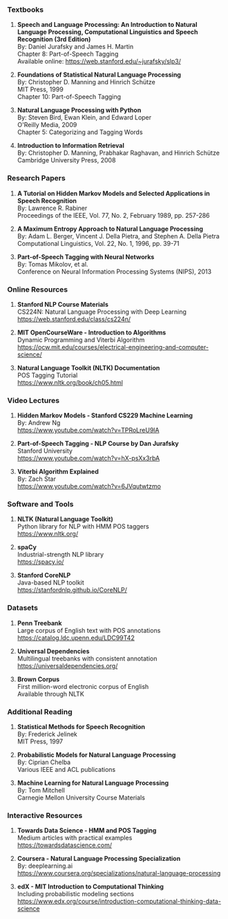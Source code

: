 ### **Textbooks**

1. **Speech and Language Processing: An Introduction to Natural Language Processing, Computational Linguistics and Speech Recognition (3rd Edition)**  
   By: Daniel Jurafsky and James H. Martin  
   Chapter 8: Part-of-Speech Tagging  
   Available online: https://web.stanford.edu/~jurafsky/slp3/

2. **Foundations of Statistical Natural Language Processing**  
   By: Christopher D. Manning and Hinrich Schütze  
   MIT Press, 1999  
   Chapter 10: Part-of-Speech Tagging

3. **Natural Language Processing with Python**  
   By: Steven Bird, Ewan Klein, and Edward Loper  
   O'Reilly Media, 2009  
   Chapter 5: Categorizing and Tagging Words

4. **Introduction to Information Retrieval**  
   By: Christopher D. Manning, Prabhakar Raghavan, and Hinrich Schütze  
   Cambridge University Press, 2008

### **Research Papers**

1. **A Tutorial on Hidden Markov Models and Selected Applications in Speech Recognition**  
   By: Lawrence R. Rabiner  
   Proceedings of the IEEE, Vol. 77, No. 2, February 1989, pp. 257-286

2. **A Maximum Entropy Approach to Natural Language Processing**  
   By: Adam L. Berger, Vincent J. Della Pietra, and Stephen A. Della Pietra  
   Computational Linguistics, Vol. 22, No. 1, 1996, pp. 39-71

3. **Part-of-Speech Tagging with Neural Networks**  
   By: Tomas Mikolov, et al.  
   Conference on Neural Information Processing Systems (NIPS), 2013

### **Online Resources**

1. **Stanford NLP Course Materials**  
   CS224N: Natural Language Processing with Deep Learning  
   https://web.stanford.edu/class/cs224n/

2. **MIT OpenCourseWare - Introduction to Algorithms**  
   Dynamic Programming and Viterbi Algorithm  
   https://ocw.mit.edu/courses/electrical-engineering-and-computer-science/

3. **Natural Language Toolkit (NLTK) Documentation**  
   POS Tagging Tutorial  
   https://www.nltk.org/book/ch05.html

### **Video Lectures**

1. **Hidden Markov Models - Stanford CS229 Machine Learning**  
   By: Andrew Ng  
   https://www.youtube.com/watch?v=TPRoLreU9lA

2. **Part-of-Speech Tagging - NLP Course by Dan Jurafsky**  
   Stanford University  
   https://www.youtube.com/watch?v=hX-psXx3rbA

3. **Viterbi Algorithm Explained**  
   By: Zach Star  
   https://www.youtube.com/watch?v=6JVqutwtzmo

### **Software and Tools**

1. **NLTK (Natural Language Toolkit)**  
   Python library for NLP with HMM POS taggers  
   https://www.nltk.org/

2. **spaCy**  
   Industrial-strength NLP library  
   https://spacy.io/

3. **Stanford CoreNLP**  
   Java-based NLP toolkit  
   https://stanfordnlp.github.io/CoreNLP/

### **Datasets**

1. **Penn Treebank**  
   Large corpus of English text with POS annotations  
   https://catalog.ldc.upenn.edu/LDC99T42

2. **Universal Dependencies**  
   Multilingual treebanks with consistent annotation  
   https://universaldependencies.org/

3. **Brown Corpus**  
   First million-word electronic corpus of English  
   Available through NLTK

### **Additional Reading**

1. **Statistical Methods for Speech Recognition**  
   By: Frederick Jelinek  
   MIT Press, 1997

2. **Probabilistic Models for Natural Language Processing**  
   By: Ciprian Chelba  
   Various IEEE and ACL publications

3. **Machine Learning for Natural Language Processing**  
   By: Tom Mitchell  
   Carnegie Mellon University Course Materials

### **Interactive Resources**

1. **Towards Data Science - HMM and POS Tagging**  
   Medium articles with practical examples  
   https://towardsdatascience.com/

2. **Coursera - Natural Language Processing Specialization**  
   By: deeplearning.ai  
   https://www.coursera.org/specializations/natural-language-processing

3. **edX - MIT Introduction to Computational Thinking**  
   Including probabilistic modeling sections  
   https://www.edx.org/course/introduction-computational-thinking-data-science
